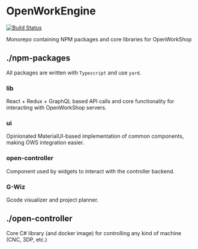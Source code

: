 # OpenWorkEngine

[![Build Status](https://travis-ci.com/OpenWorkShop/OpenWorkEngine.svg?branch=master)](https://travis-ci.com/OpenWorkShop/OpenWorkEngine)

Monorepo containing NPM packages and core libraries for OpenWorkShop

## ./npm-packages

All packages are written with `Typescript` and use `yard`.

### lib

React + Redux + GraphQL based API calls and core functionality for interacting with OpenWorkShop servers.

### ui

Opinionated MaterialUI-based implementation of common components, making OWS integration easier.

### open-controller

Component used by widgets to interact with the controller backend.

### G-Wiz

Gcode visualizer and project planner.

## ./open-controller

Core C# library (and docker image) for controlling any kind of machine (CNC, 3DP, etc.)
